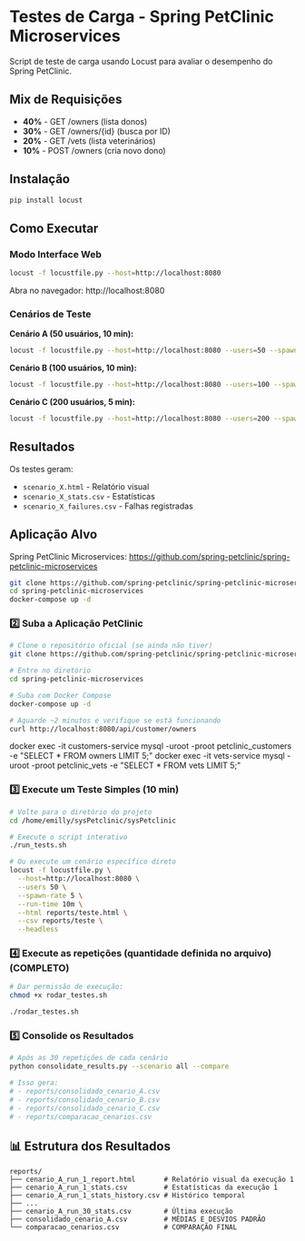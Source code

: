 
# Testes de Carga - Spring PetClinic Microservices

Script de teste de carga usando Locust para avaliar o desempenho do Spring PetClinic.

## Mix de Requisições

- **40%** - GET /owners (lista donos)
- **30%** - GET /owners/{id} (busca por ID)
- **20%** - GET /vets (lista veterinários)
- **10%** - POST /owners (cria novo dono)

## Instalação

```bash
pip install locust
```

## Como Executar

### Modo Interface Web
```bash
locust -f locustfile.py --host=http://localhost:8080
```
Abra no navegador: http://localhost:8080

### Cenários de Teste

**Cenário A (50 usuários, 10 min):**
```bash
locust -f locustfile.py --host=http://localhost:8080 --users=50 --spawn-rate=10 --run-time=10m --headless --html=scenario_A.html --csv=scenario_A
```

**Cenário B (100 usuários, 10 min):**
```bash
locust -f locustfile.py --host=http://localhost:8080 --users=100 --spawn-rate=10 --run-time=10m --headless --html=scenario_B.html --csv=scenario_B
```

**Cenário C (200 usuários, 5 min):**
```bash
locust -f locustfile.py --host=http://localhost:8080 --users=200 --spawn-rate=10 --run-time=5m --headless --html=scenario_C.html --csv=scenario_C
```

## Resultados

Os testes geram:
- `scenario_X.html` - Relatório visual
- `scenario_X_stats.csv` - Estatísticas
- `scenario_X_failures.csv` - Falhas registradas

## Aplicação Alvo

Spring PetClinic Microservices: https://github.com/spring-petclinic/spring-petclinic-microservices

```bash
git clone https://github.com/spring-petclinic/spring-petclinic-microservices.git
cd spring-petclinic-microservices
docker-compose up -d
```


### 2️⃣ Suba a Aplicação PetClinic
```bash
# Clone o repositório oficial (se ainda não tiver)
git clone https://github.com/spring-petclinic/spring-petclinic-microservices.git

# Entre no diretório
cd spring-petclinic-microservices

# Suba com Docker Compose
docker-compose up -d

# Aguarde ~2 minutos e verifique se está funcionando
curl http://localhost:8080/api/customer/owners
```

docker exec -it customers-service mysql -uroot -proot petclinic_customers -e "SELECT * FROM owners LIMIT 5;"
docker exec -it vets-service mysql -uroot -proot petclinic_vets -e "SELECT * FROM vets LIMIT 5;"

### 3️⃣ Execute um Teste Simples (10 min)
```bash
# Volte para o diretório do projeto
cd /home/emilly/sysPetclinic/sysPetclinic

# Execute o script interativo
./run_tests.sh

# Ou execute um cenário específico direto
locust -f locustfile.py \
  --host=http://localhost:8080 \
  --users 50 \
  --spawn-rate 5 \
  --run-time 10m \
  --html reports/teste.html \
  --csv reports/teste \
  --headless
```

### 4️⃣ Execute as repetições (quantidade definida no arquivo) (COMPLETO)
```bash
# Dar permissão de execução:
chmod +x rodar_testes.sh
```

```bash
./rodar_testes.sh
```



### 5️⃣ Consolide os Resultados
```bash
# Após as 30 repetições de cada cenário
python consolidate_results.py --scenario all --compare

# Isso gera:
# - reports/consolidado_cenario_A.csv
# - reports/consolidado_cenario_B.csv
# - reports/consolidado_cenario_C.csv
# - reports/comparacao_cenarios.csv
```

## 📊 Estrutura dos Resultados

```
reports/
├── cenario_A_run_1_report.html       # Relatório visual da execução 1
├── cenario_A_run_1_stats.csv         # Estatísticas da execução 1
├── cenario_A_run_1_stats_history.csv # Histórico temporal
├── ...
├── cenario_A_run_30_stats.csv        # Última execução
├── consolidado_cenario_A.csv         # MÉDIAS E DESVIOS PADRÃO
└── comparacao_cenarios.csv           # COMPARAÇÃO FINAL
```
